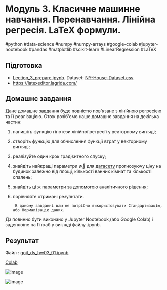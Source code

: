 # Модуль 3. Класичне машинне навчання. Перенавчання. Лінійна регресія. LaTeX формули.

#python #data-science #numpy #numpy-arrays #google-colab #jupyter-nootebook #pandas #matplotlib #scikit-learn #LinearRegression #LaTeX

## Підготовка
- [Lection_3_prepare.ipynb](https://colab.research.google.com/drive/1zAcxxG7hKCpwu8TEu4JTCBe-TkyY9MMO?usp=sharing).  Dataset: [NY-House-Dataset.csv
](NY-House-Dataset.csv)
- https://latexeditor.lagrida.com/

## Домашнє завдання

Дане домашнє завдання буде повністю пов'язане з лінійною регресією та її реалізацією. Отож розіб'ємо наше домашнє завдання на декілька частин:

1. напишіть функцію гіпотези лінійної регресії у векторному вигляді;
1. створіть функцію для обчислення функції втрат у векторному вигляді;
1. реалізуйте один крок градієнтного спуску;
1. знайдіть найкращі параметри $\vec{w}$ для [датасету](Housing.csv) прогнозуючу ціну на будинок залежно від площі, кількості ванних кімнат та кількості спалень;
1. знайдіть ці ж параметри за допомогою аналітичного рішення;
1. порівняйте отримані результати.


        В даному завданні вам не потрібно використовувати Стандартизацію, або Нормалізацію даних.

Дз повинно бути виконано у Jupyter Nootebook,(або Google Colab) і задеплоїне на Гітхаб у вигляді файлу .ipynb.


## Результат

Файл : [goit_ds_hw03_01.ipynb](goit_ds_hw03_01.ipynb)   

[Colab](https://colab.research.google.com/drive/19VHs8S9nvYrdARJfuaQ2wWFRmHhMI9id?usp=sharing)

![image](https://github.com/lexxai/goit_python_ds_hw_03/assets/3278842/cfa398ea-43de-448a-8ea7-f479d22b056c)

![image](https://github.com/lexxai/goit_python_ds_hw_03/assets/3278842/117a2ead-ba5e-4734-9c56-0c3d303e438f)


